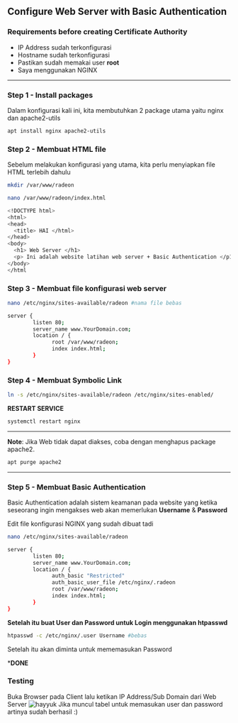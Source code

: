 ## Configure Web Server with Basic Authentication
### Requirements before creating Certificate Authority
- IP Address sudah terkonfigurasi
- Hostname sudah terkonfigurasi
- Pastikan sudah memakai user **root**
- Saya menggunakan NGINX
---
### Step 1 - Install packages
Dalam konfigurasi kali ini, kita membutuhkan 2 package utama yaitu nginx dan apache2-utils
```bash
apt install nginx apache2-utils
```
### Step 2 - Membuat HTML file
Sebelum melakukan konfigurasi yang utama, kita perlu menyiapkan file HTML terlebih dahulu
```bash
mkdir /var/www/radeon
```
```bash
nano /var/www/radeon/index.html
```
```bash
<!DOCTYPE html>
<html>
<head>
  <title> HAI </html>
</head>
<body>
  <h1> Web Server </h1>
  <p> Ini adalah website latihan web server + Basic Authentication </p1>
</body>
</html
```
### Step 3 - Membuat file konfigurasi web server
```bash
nano /etc/nginx/sites-available/radeon #nama file bebas
```
```bash
server {
        listen 80;
        server_name www.YourDomain.com;
        location / {
              root /var/www/radeon;
              index index.html;
        }
}
```
### Step 4 - Membuat Symbolic Link
```bash
ln -s /etc/nginx/sites-available/radeon /etc/nginx/sites-enabled/
```
**RESTART SERVICE**
```bash
systemctl restart nginx
```
---
**Note**: Jika Web tidak dapat diakses, coba dengan menghapus package apache2.
```bash
apt purge apache2
```
---
### Step 5 - Membuat Basic Authentication
Basic Authentication adalah sistem keamanan pada website yang ketika seseorang ingin mengakses web akan memerlukan **Username** & **Password**

Edit file konfigurasi NGINX yang sudah dibuat tadi
```bash
nano /etc/nginx/sites-available/radeon
```
```bash
server {
        listen 80;
        server_name www.YourDomain.com;
        location / {
              auth_basic "Restricted"
              auth_basic_user_file /etc/nginx/.radeon
              root /var/www/radeon;
              index index.html;
        }
}
```
**Setelah itu buat User dan Password untuk Login menggunakan htpasswd**
```bash
htpasswd -c /etc/nginx/.user Username #bebas
```
Setelah itu akan diminta untuk mememasukan Password

***DONE**

### Testing
Buka Browser pada Client lalu ketikan IP Address/Sub Domain dari Web Server
![hayyuk](https://github.com/hekerff/Client-Server/assets/159868331/82bf8518-03b1-403b-a96f-39f336b9af18)
Jika muncul tabel untuk memasukan user dan password artinya sudah berhasil :)

